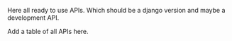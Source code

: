Here all ready to use APIs. Which should be a django version and maybe a development API. 

Add a table of all APIs here.